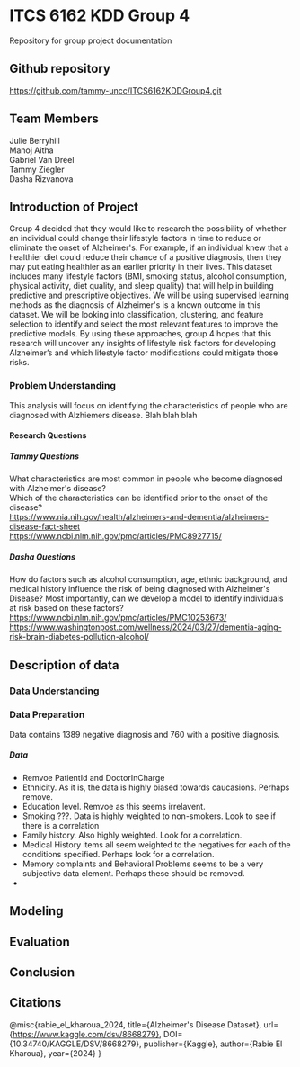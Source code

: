 # ITCS 6162 KDD Group 4
Repository for group project documentation

## Github repository
https://github.com/tammy-uncc/ITCS6162KDDGroup4.git

## Team Members
Julie Berryhill<br>
Manoj Aitha<br>
Gabriel Van Dreel<br>
Tammy Ziegler<br>
Dasha Rizvanova<br>


## Introduction of Project
Group 4 decided that they would like to research the possibility of whether an individual could change their lifestyle factors in time to reduce or eliminate the onset of Alzheimer's. For example, if an individual knew that a healthier diet could reduce their chance of a positive diagnosis, then they may put eating healthier as an earlier priority in their lives. This dataset includes many lifestyle factors (BMI, smoking status, alcohol consumption, physical activity, diet quality, and sleep quality) that will help in building predictive and prescriptive objectives. 
We will be using supervised learning methods as the diagnosis of Alzheimer's is a known outcome in this dataset. We will be looking into classification, clustering, and feature selection to identify and select the most relevant features to improve the predictive models. By using these approaches, group 4 hopes that this research will uncover any insights of lifestyle risk factors for developing Alzheimer’s and which lifestyle factor modifications could mitigate those risks.

### Problem Understanding
This analysis will focus on identifying the characteristics of people who are diagnosed with Alzhiemers disease. Blah blah blah

#### Research Questions
##### Tammy Questions
What characteristics are most common in people who become diagnosed with Alzheimer's disease?<br>
Which of the characteristics can be identified prior to the onset of the disease?<br>
https://www.nia.nih.gov/health/alzheimers-and-dementia/alzheimers-disease-fact-sheet
https://www.ncbi.nlm.nih.gov/pmc/articles/PMC8927715/

##### Dasha Questions
How do factors such as alcohol consumption, age, ethnic background, and medical history influence the risk of being diagnosed with Alzheimer's Disease? Most importantly, can we develop a model to identify individuals at risk based on these factors?
https://www.ncbi.nlm.nih.gov/pmc/articles/PMC10253673/
https://www.washingtonpost.com/wellness/2024/03/27/dementia-aging-risk-brain-diabetes-pollution-alcohol/
## Description of data

### Data Understanding

### Data Preparation
Data contains 1389 negative diagnosis and 760 with a positive diagnosis.

##### Data  
- Remvoe PatientId and DoctorInCharge
- Ethnicity.  As it is, the data is highly biased towards caucasions.  Perhaps remove.
- Education level.  Remvoe as this seems irrelavent.  
- Smoking ???.  Data is highly weighted to non-smokers. Look to see if there is a correlation
- Family history. Also highly weighted.  Look for a correlation.
- Medical History items all seem weighted to the negatives for each of the conditions specified.  Perhaps look for a correlation.
- Memory complaints and Behavioral Problems seems to be a very subjective data element.  Perhaps these should be removed.
- 


## Modeling

## Evaluation

## Conclusion

## Citations
@misc{rabie_el_kharoua_2024,
title={Alzheimer's Disease Dataset},
url={https://www.kaggle.com/dsv/8668279},
DOI={10.34740/KAGGLE/DSV/8668279},
publisher={Kaggle},
author={Rabie El Kharoua},
year={2024}
}

